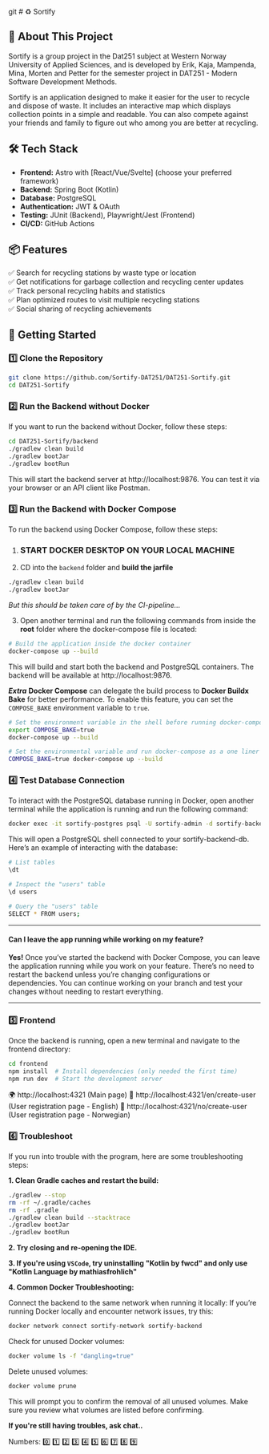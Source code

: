 git # ♻️ Sortify

## 🚀 About This Project

Sortify is a group project in the Dat251 subject at Western Norway University of Applied Sciences, and is developed by 
Erik, Kaja, Mampenda, Mina, Morten and Petter for the semester project in DAT251 - Modern Software Development Methods.

Sortify is an application designed to make it easier for the user to recycle and dispose of waste. It includes an 
interactive map which displays collection points in a simple and readable. You can also compete against your friends 
and family to figure out who among you are better at recycling.

## 🛠️ Tech Stack

- **Frontend:** Astro with [React/Vue/Svelte] (choose your preferred framework)
- **Backend:** Spring Boot (Kotlin)
- **Database:** PostgreSQL
- **Authentication:** JWT & OAuth
- **Testing:** JUnit (Backend), Playwright/Jest (Frontend)
- **CI/CD:** GitHub Actions

## 📦 Features

✅ Search for recycling stations by waste type or location  
✅ Get notifications for garbage collection and recycling center updates  
✅ Track personal recycling habits and statistics  
✅ Plan optimized routes to visit multiple recycling stations  
✅ Social sharing of recycling achievements

## 🚀 Getting Started

### 1️⃣ Clone the Repository

```bash
git clone https://github.com/Sortify-DAT251/DAT251-Sortify.git
cd DAT251-Sortify
```

### 2️⃣ Run the Backend without Docker

If you want to run the backend without Docker, follow these steps:

```bash
cd DAT251-Sortify/backend
./gradlew clean build
./gradlew bootJar
./gradlew bootRun
```

This will start the backend server at http://localhost:9876. You can test it via your browser or an API client like 
Postman.

### 3️⃣ Run the Backend with Docker Compose

To run the backend using Docker Compose, follow these steps:

1. ### START DOCKER DESKTOP ON YOUR LOCAL MACHINE
2. CD into the `backend` folder and **build the jarfile**

```bash
./gradlew clean build
./gradlew bootJar
```

_But this should be taken care of by the CI-pipeline..._

3. Open another terminal and run the following commands from inside the **root** folder where the docker-compose file is
located:

```bash
# Build the application inside the docker container
docker-compose up --build
```

This will build and start both the backend and PostgreSQL containers. The backend will be available at 
http://localhost:9876.

**_Extra_**
**Docker Compose** can delegate the build process to **Docker Buildx Bake** for better performance. To enable this 
feature, you can set the `COMPOSE_BAKE` environment variable to `true`.

```bash
# Set the environment variable in the shell before running docker-compose
export COMPOSE_BAKE=true
docker-compose up --build

# Set the environmental variable and run docker-compose as a one liner
COMPOSE_BAKE=true docker-compose up --build
```

### 4️⃣ Test Database Connection

To interact with the PostgreSQL database running in Docker, open another terminal while the application is running and 
run the following command:

```bash
docker exec -it sortify-postgres psql -U sortify-admin -d sortify-backend-db
```

This will open a PostgreSQL shell connected to your sortify-backend-db. Here’s an example of interacting with the 
database:

```bash
# List tables
\dt

# Inspect the "users" table
\d users

# Query the "users" table
SELECT * FROM users;
```

---

#### Can I leave the app running while working on my feature?

**Yes!** Once you’ve started the backend with Docker Compose, you can leave the application running while you work on 
your feature. There’s no need to restart the backend unless you’re changing configurations or dependencies. You can 
continue working on your branch and test your changes without needing to restart everything.

---

### 5️⃣ Frontend

Once the backend is running, open a new terminal and navigate to the frontend directory:

```bash
cd frontend
npm install  # Install dependencies (only needed the first time)
npm run dev  # Start the development server
```

🌍 http://localhost:4321 (Main page)
📄 http://localhost:4321/en/create-user (User registration page - English)
📄 http://localhost:4321/no/create-user (User registration page - Norwegian)

### 6️⃣ Troubleshoot

If you run into trouble with the program, here are some troubleshooting steps:

**1. Clean Gradle caches and restart the build:**

```bash
./gradlew --stop
rm -rf ~/.gradle/caches
rm -rf .gradle
./gradlew clean build --stacktrace
./gradlew bootJar
./gradlew bootRun
```

**2. Try closing and re-opening the IDE.**

**3. If you're using `VSCode`, try uninstalling "Kotlin by fwcd" and only use "Kotlin Language by mathiasfrohlich"**

**4. Common Docker Troubleshooting:**

Connect the backend to the same network when running it locally: If you’re running Docker locally and encounter network 
issues, try this:

```bash
docker network connect sortify-network sortify-backend
```

Check for unused Docker volumes:

```bash
docker volume ls -f "dangling=true"
```

Delete unused volumes:

```bash
docker volume prune
```

This will prompt you to confirm the removal of all unused volumes. Make sure you review what volumes are listed before 
confirming.

**If you're still having troubles, ask chat..**

Numbers: 0️⃣ 1️⃣ 2️⃣ 3️⃣ 4️⃣ 5️⃣ 6️⃣ 7️⃣ 8️⃣ 9️⃣
